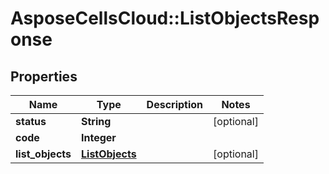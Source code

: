 # AsposeCellsCloud::ListObjectsResponse

## Properties
Name | Type | Description | Notes
------------ | ------------- | ------------- | -------------
**status** | **String** |  | [optional] 
**code** | **Integer** |  | 
**list_objects** | [**ListObjects**](ListObjects.md) |  | [optional] 


